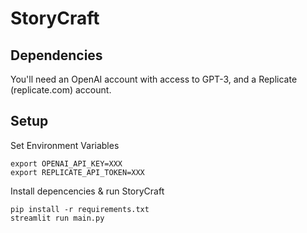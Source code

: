 # StoryCraft

## Dependencies

You'll need an OpenAI account with access to GPT-3, and a Replicate (replicate.com) account.

## Setup

Set Environment Variables

```
export OPENAI_API_KEY=XXX
export REPLICATE_API_TOKEN=XXX
```

Install depencencies & run StoryCraft

```
pip install -r requirements.txt
streamlit run main.py
```